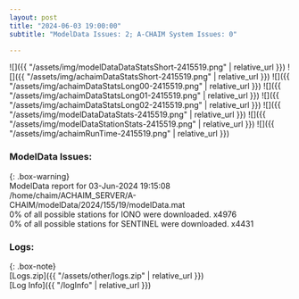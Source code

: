 ```yaml
---
layout: post
title: "2024-06-03 19:00:00"
subtitle: "ModelData Issues: 2; A-CHAIM System Issues: 0"

---
```


![]({{ "/assets/img/modelDataDataStatsShort-2415519.png" | relative_url }})
![]({{ "/assets/img/achaimDataStatsShort-2415519.png" | relative_url }})
![]({{ "/assets/img/achaimDataStatsLong00-2415519.png" | relative_url }})
![]({{ "/assets/img/achaimDataStatsLong01-2415519.png" | relative_url }})
![]({{ "/assets/img/achaimDataStatsLong02-2415519.png" | relative_url }})
![]({{ "/assets/img/modelDataDataStats-2415519.png" | relative_url }})
![]({{ "/assets/img/modelDataStationStats-2415519.png" | relative_url }})
![]({{ "/assets/img/achaimRunTime-2415519.png" | relative_url }})


### ModelData Issues:  
  
{: .box-warning}  
 ModelData report for 03-Jun-2024 19:15:08   
 /home/chaim/ACHAIM_SERVER/A-CHAIM/modelData/2024/155/19/modelData.mat   
 0% of all possible stations for IONO were downloaded. x4976   
 0% of all possible stations for SENTINEL were downloaded. x4431   
  


### Logs:  
  
{: .box-note}  
[Logs.zip]({{ "/assets/other/logs.zip" | relative_url }})  
[Log Info]({{ "/logInfo" | relative_url }})  
